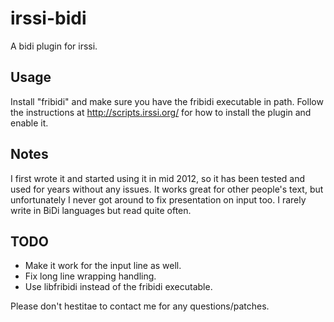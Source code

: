 # irssi-bidi
A bidi plugin for irssi.

## Usage
Install "fribidi" and make sure you have the fribidi executable in path.
Follow the instructions at http://scripts.irssi.org/ for how to install the plugin and enable it.

## Notes
I first wrote it and started using it in mid 2012, so it has been tested and used for years without any issues. It works great for other people's text, but unfortunately I never got around to fix presentation on input too. I rarely write in BiDi languages but read quite often.

## TODO
  * Make it work for the input line as well.
  * Fix long line wrapping handling.
  * Use libfribidi instead of the fribidi executable.

Please don't hestitae to contact me for any questions/patches.
